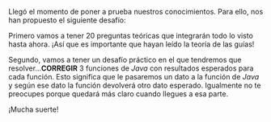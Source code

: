 Llegó el momento de poner a prueba nuestros conocimientos. Para ello, nos han propuesto el siguiente desafío:

Primero vamos a tener 20 preguntas teóricas que integrarán todo lo visto hasta ahora. ¡Así que es importante que hayan leído la teoría de las guías!

Segundo, vamos a tener un desafío práctico en el que tendremos que resolver...**CORREGIR** 3 funciones de _Java_ con resultados esperados para cada función. Esto significa que le pasaremos un dato a la función de _Java_ y según ese dato la función devolverá otro dato esperado. Igualmente no te preocupes porque quedará más claro cuando llegues a esa parte.

¡Mucha suerte!
